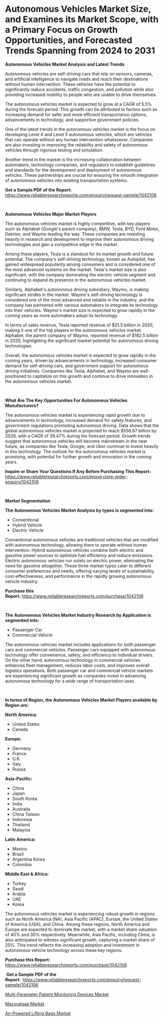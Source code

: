 <p><h1>Autonomous Vehicles Market Size, and Examines its Market Scope, with a Primary Focus on Growth Opportunities, and Forecasted Trends Spanning from 2024 to 2031</h1></p><p><strong>Autonomous Vehicles Market Analysis and Latest Trends</strong></p>
<p><p>Autonomous vehicles are self-driving cars that rely on sensors, cameras, and artificial intelligence to navigate roads and reach their destinations without human intervention. These vehicles have the potential to significantly reduce accidents, traffic congestion, and pollution while also providing increased mobility to people who are unable to drive themselves.</p><p>The autonomous vehicles market is expected to grow at a CAGR of 5.5% during the forecast period. This growth can be attributed to factors such as increasing demand for safer and more efficient transportation options, advancements in technology, and supportive government policies. </p><p>One of the latest trends in the autonomous vehicles market is the focus on developing Level 4 and Level 5 autonomous vehicles, which are vehicles that can operate without any human intervention whatsoever. Companies are also investing in improving the reliability and safety of autonomous vehicles through rigorous testing and simulation.</p><p>Another trend in the market is the increasing collaboration between automakers, technology companies, and regulators to establish guidelines and standards for the development and deployment of autonomous vehicles. These partnerships are crucial for ensuring the smooth integration of autonomous vehicles into existing transportation systems.</p></p>
<p><strong>Get a Sample PDF of the Report:&nbsp;</strong> <a href="https://www.reliableresearchreports.com/enquiry/request-sample/1042106">https://www.reliableresearchreports.com/enquiry/request-sample/1042106</a></p>
<p>&nbsp;</p>
<p><strong>Autonomous Vehicles Major Market Players</strong></p>
<p><p>The autonomous vehicles market is highly competitive, with key players such as Alphabet (Google's parent company), BMW, Tesla, BYD, Ford Motor, Daimler, and Waymo leading the way. These companies are investing heavily in research and development to improve their autonomous driving technologies and gain a competitive edge in the market.</p><p>Among these players, Tesla is a standout for its market growth and future potential. The company's self-driving technology, known as Autopilot, has gained widespread popularity among consumers and is considered one of the most advanced systems on the market. Tesla's market size is also significant, with the company dominating the electric vehicle segment and continuing to expand its presence in the autonomous vehicles market.</p><p>Similarly, Alphabet's autonomous driving subsidiary, Waymo, is making significant strides in the market. Waymo's self-driving technology is considered one of the most advanced and reliable in the industry, and the company has partnered with various automakers to integrate its technology into their vehicles. Waymo's market size is expected to grow rapidly in the coming years as more automakers adopt its technology.</p><p>In terms of sales revenue, Tesla reported revenue of $31.5 billion in 2020, making it one of the top players in the autonomous vehicles market. Alphabet, the parent company of Waymo, reported revenue of $182.5 billion in 2020, highlighting the significant market potential for autonomous driving technologies.</p><p>Overall, the autonomous vehicles market is expected to grow rapidly in the coming years, driven by advancements in technology, increased consumer demand for self-driving cars, and government support for autonomous driving initiatives. Companies like Tesla, Alphabet, and Waymo are well-positioned to capitalize on this growth and continue to drive innovation in the autonomous vehicles market.</p></p>
<p>&nbsp;</p>
<p><strong>What Are The Key Opportunities For Autonomous Vehicles Manufacturers?</strong></p>
<p><p>The autonomous vehicles market is experiencing rapid growth due to advancements in technology, increased demand for safety features, and government regulations promoting autonomous driving. Data shows that the global autonomous vehicles market is projected to reach $556.67 billion by 2026, with a CAGR of 39.47% during the forecast period. Growth trends suggest that autonomous vehicles will become mainstream in the near future, as companies like Tesla, Google, and Uber continue to invest heavily in this technology. The outlook for the autonomous vehicles market is promising, with potential for further growth and innovation in the coming years.</p></p>
<p><strong>Inquire or Share Your Questions If Any Before Purchasing This Report:</strong> <a href="https://www.reliableresearchreports.com/enquiry/pre-order-enquiry/1042106">https://www.reliableresearchreports.com/enquiry/pre-order-enquiry/1042106</a></p>
<p>&nbsp;</p>
<p><strong>Market Segmentation</strong></p>
<p><strong>The Autonomous Vehicles Market Analysis by types is segmented into:</strong></p>
<p><ul><li>Conventional</li><li>Hybrid Vehicle</li><li>Electric Vehicle</li></ul></p>
<p><p>Conventional autonomous vehicles are traditional vehicles that are modified with autonomous technology, allowing them to operate without human intervention. Hybrid autonomous vehicles combine both electric and gasoline power sources to optimize fuel efficiency and reduce emissions. Electric autonomous vehicles run solely on electric power, eliminating the need for gasoline altogether. These three market types cater to different consumer preferences and needs, offering varying levels of sustainability, cost-effectiveness, and performance in the rapidly growing autonomous vehicle industry.</p></p>
<p><strong>Purchase this Report:&nbsp;</strong><a href="https://www.reliableresearchreports.com/purchase/1042106">https://www.reliableresearchreports.com/purchase/1042106</a></p>
<p>&nbsp;</p>
<p><strong>The Autonomous Vehicles Market Industry Research by Application is segmented into:</strong></p>
<p><ul><li>Passenger Car</li><li>Commercial Vehicle</li></ul></p>
<p><p>The autonomous vehicles market includes applications for both passenger cars and commercial vehicles. Passenger cars equipped with autonomous technology offer convenience, safety, and efficiency to individual drivers. On the other hand, autonomous technology in commercial vehicles enhances fleet management, reduces labor costs, and improves overall logistics operations. Both passenger car and commercial vehicle markets are experiencing significant growth as companies invest in advancing autonomous technology for a wide range of transportation uses.</p></p>
<p>&nbsp;</p>
<p><strong>In terms of Region, the Autonomous Vehicles Market Players available by Region are:</strong></p>
<p>
    <p> <strong> North America: </strong>
        <ul>
            <li>United States</li>
            <li>Canada</li>
        </ul>
        </p> 
    <p> <strong> Europe: </strong>
        <ul>
            <li>Germany</li>
            <li>France</li>
            <li>U.K.</li>
            <li>Italy</li>
            <li>Russia</li>
        </ul>
        </p> 
    <p> <strong> Asia-Pacific: </strong>
        <ul>
            <li>China</li>
            <li>Japan</li>
            <li>South Korea</li>
            <li>India</li>
            <li>Australia</li>
            <li>China Taiwan</li>
            <li>Indonesia</li>
            <li>Thailand</li>
            <li>Malaysia</li>
        </ul>
        </p> 
    <p> <strong> Latin America: </strong>
        <ul>
            <li>Mexico</li>
            <li>Brazil</li>
            <li>Argentina Korea</li>
            <li>Colombia</li>
        </ul>
        </p> 
    <p> <strong> Middle East & Africa: </strong>
        <ul>
            <li>Turkey</li>
            <li>Saudi</li>
            <li>Arabia</li>
            <li>UAE</li>
            <li>Korea</li>
        </ul>
    </p>
    </p>
<p><p>The autonomous vehicles market is experiencing robust growth in regions such as North America (NA), Asia Pacific (APAC), Europe, the United States of America (USA), and China. Among these regions, North America and Europe are expected to dominate the market, with a market share valuation of 40% and 30% respectively. Meanwhile, Asia Pacific, including China, is also anticipated to witness significant growth, capturing a market share of 25%. This trend reflects the increasing adoption and investment in autonomous vehicle technology across these key regions.</p></p>
<p><strong>Purchase this Report: </strong><a href="https://www.reliableresearchreports.com/purchase/1042106">https://www.reliableresearchreports.com/purchase/1042106</a></p>
<p>&nbsp;<strong>Get a Sample PDF of the Report:&nbsp;&nbsp;</strong><a href="https://www.reliableresearchreports.com/enquiry/request-sample/1042106">https://www.reliableresearchreports.com/enquiry/request-sample/1042106</a></p>
<p><strong></strong></p>
<p><p><a href="https://view.publitas.com/reportprime-1/multi-parameter-patient-monitoring-devices-market-share-market-new-trends-analysis-report-by-type-by-application-by-end-use-by-region-and-segment-forecasts-2023-2030/">Multi-Parameter Patient Monitoring Devices Market</a></p><p><a href="https://view.publitas.com/reportprime-1/macoralgae-market-size-growth-outlook-from-2023-to-2030-projecting-at-markets-trends-analysis-by-application-regional-outlook-and-revenue/">Macoralgae Market</a></p><p><a href="https://view.publitas.com/reportprime-1/air-powered-lifting-bags-market-research-report-provides-thorough-industry-overview-which-offers-an-in-depth-analysis-of-product-trends-and-new-market-divisions/">Air-Powered Lifting Bags Market</a></p></p>
